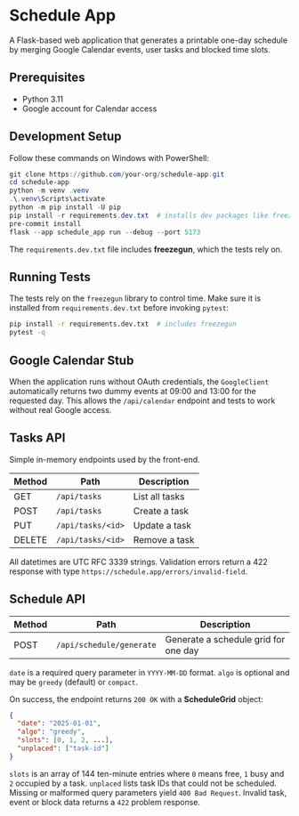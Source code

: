 # Schedule App

A Flask-based web application that generates a printable one-day schedule by merging Google Calendar events, user tasks and blocked time slots.

## Prerequisites

- Python 3.11
- Google account for Calendar access

## Development Setup

Follow these commands on Windows with PowerShell:

```powershell
git clone https://github.com/your-org/schedule-app.git
cd schedule-app
python -m venv .venv
.\.venv\Scripts\activate
python -m pip install -U pip
pip install -r requirements.dev.txt  # installs dev packages like freezegun
pre-commit install
flask --app schedule_app run --debug --port 5173
```

The `requirements.dev.txt` file includes **freezegun**, which the tests rely on.

## Running Tests

The tests rely on the `freezegun` library to control time. Make sure it is
installed from `requirements.dev.txt` before invoking `pytest`:

```bash
pip install -r requirements.dev.txt  # includes freezegun
pytest -q
```

## Google Calendar Stub

When the application runs without OAuth credentials, the `GoogleClient`
automatically returns two dummy events at 09:00 and 13:00 for the requested
day. This allows the `/api/calendar` endpoint and tests to work without real
Google access.


## Tasks API

Simple in-memory endpoints used by the front-end.

| Method | Path | Description |
| ------ | ---- | ----------- |
| GET | `/api/tasks` | List all tasks |
| POST | `/api/tasks` | Create a task |
| PUT | `/api/tasks/<id>` | Update a task |
| DELETE | `/api/tasks/<id>` | Remove a task |

All datetimes are UTC RFC 3339 strings. Validation errors return a 422 response with type `https://schedule.app/errors/invalid-field`.

## Schedule API

| Method | Path | Description |
| ------ | ---- | ----------- |
| POST | `/api/schedule/generate` | Generate a schedule grid for one day |

`date` is a required query parameter in `YYYY-MM-DD` format. `algo` is optional
and may be `greedy` (default) or `compact`.

On success, the endpoint returns `200 OK` with a **ScheduleGrid** object:

```json
{
  "date": "2025-01-01",
  "algo": "greedy",
  "slots": [0, 1, 2, ...],
  "unplaced": ["task-id"]
}
```

`slots` is an array of 144 ten-minute entries where `0` means free, `1` busy and
`2` occupied by a task. `unplaced` lists task IDs that could not be scheduled.
Missing or malformed query parameters yield `400 Bad Request`. Invalid task,
event or block data returns a `422` problem response.

